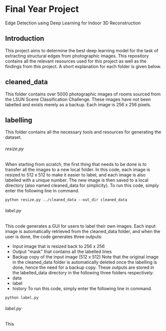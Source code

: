 # Final Year Project
Edge Detection using Deep Learning for Indoor 3D Reconstruction
## Introduction
This project aims to determine the best deep learning model for the task of extracting structural edges from photographic images. This repository contains all the relevant resources used for this project as well as the findings from this project. A short explanation for each folder is given below.
## cleaned_data
This folder contains over 5000 photographic images of rooms sourced from the LSUN Scene Classification Challenge. These images have 
not been labelled and exists merely as a backup. Each image is 256 x 256 pixels.
## labelling
This folder contains all the necessary tools and resources for generating the dataset. 
###### resize.py
When starting from scratch, the first thing that needs to be done is to transfer all the images to a new local folder. In this code, each image is resized to 512 x 512 to make it easier to label, and each image is also labelled with a unique number. The new image is then saved to a local directory (also named cleaned_data for simplicity). To run this code, simply enter the following line in command. 
```
python resize.py ../cleaned_data --out_dir cleaned_data
```
###### label.py
This code generates a GUI for users to label their own images. Each input image is automatically retrieved from the cleaned_data folder, and when the user is done, the code generates three outputs:
- Input image that is resized back to 256 x 256
- Output "mask" that contains all the labelled lines
- Backup copy of the input image (512 x 512)
Note that the original image in the cleaned_data folder is automatically deleted once the labelling is done, hence the need for a backup copy. These outputs are stored in the labelled_data directory in the following three folders respectively:
- data
- label
- history
To run this code, simply enter the following line in command. 
```
python label.py
```
###### label.py
This
